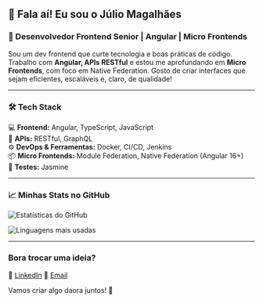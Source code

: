 ## 👋 Fala aí! Eu sou o Júlio Magalhães  

### 🚀 Desenvolvedor Frontend Senior | Angular | Micro Frontends

Sou um dev frontend que curte tecnologia e boas práticas de código. Trabalho com **Angular, APIs RESTful** e estou me aprofundando em **Micro Frontends**, com foco em Native Federation. Gosto de criar interfaces que sejam eficientes, escaláveis e, claro, de qualidade!  

---

### 🛠️ Tech Stack

💻 **Frontend:** Angular, TypeScript, JavaScript  
📡 **APIs:** RESTful, GraphQL  
⚙️ **DevOps & Ferramentas:** Docker, CI/CD, Jenkins  
📦 **Micro Frontends:** Module Federation, Native Federation (Angular 16+)  
🧪 **Testes:** Jasmine  

---

### 📈 Minhas Stats no GitHub

![Estatísticas do GitHub](https://github-readme-stats.vercel.app/api?username=jcmagalhaess&show_icons=true&theme=dark&count_private=true)  

![Linguagens mais usadas](https://github-readme-stats.vercel.app/api/top-langs/?username=jcmagalhaess&layout=compact&theme=dark)  

---

### Bora trocar uma ideia?

💼 [LinkedIn](https://www.linkedin.com/in/julio-cesar-magalhaes/)
📧 [Email](mailto:jcmagalhaes301@gmail.com)

Vamos criar algo daora juntos! 🚀

